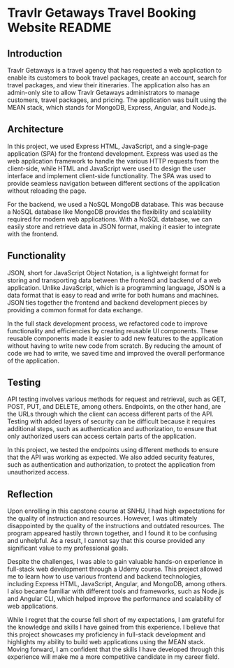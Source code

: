 # Travlr Getaways Travel Booking Website README
## Introduction 
Travlr Getaways is a travel agency that has requested a web application to enable its customers to book travel packages, create an account, search for travel packages, and view their itineraries. The application also has an admin-only site to allow Travlr Getaways administrators to manage customers, travel packages, and pricing. The application was built using the MEAN stack, which stands for MongoDB, Express, Angular, and Node.js.

## Architecture
In this project, we used Express HTML, JavaScript, and a single-page application (SPA) for the frontend development. Express was used as the web application framework to handle the various HTTP requests from the client-side, while HTML and JavaScript were used to design the user interface and implement client-side functionality. The SPA was used to provide seamless navigation between different sections of the application without reloading the page.

For the backend, we used a NoSQL MongoDB database. This was because a NoSQL database like MongoDB provides the flexibility and scalability required for modern web applications. With a NoSQL database, we can easily store and retrieve data in JSON format, making it easier to integrate with the frontend.

## Functionality
JSON, short for JavaScript Object Notation, is a lightweight format for storing and transporting data between the frontend and backend of a web application. Unlike JavaScript, which is a programming language, JSON is a data format that is easy to read and write for both humans and machines. JSON ties together the frontend and backend development pieces by providing a common format for data exchange.

In the full stack development process, we refactored code to improve functionality and efficiencies by creating reusable UI components. These reusable components made it easier to add new features to the application without having to write new code from scratch. By reducing the amount of code we had to write, we saved time and improved the overall performance of the application.

## Testing
API testing involves various methods for request and retrieval, such as GET, POST, PUT, and DELETE, among others. Endpoints, on the other hand, are the URLs through which the client can access different parts of the API. Testing with added layers of security can be difficult because it requires additional steps, such as authentication and authorization, to ensure that only authorized users can access certain parts of the application.

In this project, we tested the endpoints using different methods to ensure that the API was working as expected. We also added security features, such as authentication and authorization, to protect the application from unauthorized access.

## Reflection
Upon enrolling in this capstone course at SNHU, I had high expectations for the quality of instruction and resources. However, I was ultimately disappointed by the quality of the instructions and outdated resources. The program appeared hastily thrown together, and I found it to be confusing and unhelpful. As a result, I cannot say that this course provided any significant value to my professional goals.

Despite the challenges, I was able to gain valuable hands-on experience in full-stack web development through a Udemy course. This project allowed me to learn how to use various frontend and backend technologies, including Express HTML, JavaScript, Angular, and MongoDB, among others. I also became familiar with different tools and frameworks, such as Node.js and Angular CLI, which helped improve the performance and scalability of web applications.

While I regret that the course fell short of my expectations, I am grateful for the knowledge and skills I have gained from this experience. I believe that this project showcases my proficiency in full-stack development and highlights my ability to build web applications using the MEAN stack. Moving forward, I am confident that the skills I have developed through this experience will make me a more competitive candidate in my career field.
